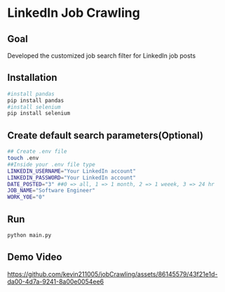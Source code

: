 # LinkedIn Job Crawling 

## Goal
Developed the customized job search filter for LinkedIn job posts

## Installation
```bash
#install pandas 
pip install pandas
#install selenium 
pip install selenium
```
## Create default search parameters(Optional)
```bash
## Create .env file
touch .env 
##Inside your .env file type
LINKEDIN_USERNAME="Your LinkedIn account"
LINKEDIN_PASSWORD="Your LinkedIn account"
DATE_POSTED="3" ##0 => all, 1 => 1 month, 2 => 1 weeek, 3 => 24 hr
JOB_NAME="Software Engineer"
WORK_YOE="0"
```
## Run 
```bash
python main.py 
```
## Demo Video 
https://github.com/kevin211005/jobCrawling/assets/86145579/43f21e1d-da00-4d7a-9241-8a00e0054ee6

